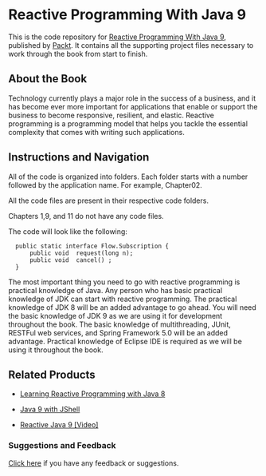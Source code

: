 # Reactive Programming With Java 9
This is the code repository for [Reactive Programming With Java 9](https://www.packtpub.com/application-development/reactive-programming-java-9?utm_source=github&utm_medium=repository&utm_campaign=9781787124233), published by [Packt](https://www.packtpub.com/?utm_source=github). It contains all the supporting project files necessary to work through the book from start to finish.
## About the Book
Technology currently plays a major role in the success of a business, and it has become ever more important for applications that enable or support the business to become responsive, resilient, and elastic. Reactive programming is a programming model that helps you tackle the essential complexity that comes with writing such applications.
## Instructions and Navigation
All of the code is organized into folders. Each folder starts with a number followed by the application name. For example, Chapter02.

All the code files are present in their respective code folders.

Chapters 1,9, and 11 do not have any code files.

The code will look like the following:
```
  public static interface Flow.Subscription {   
      public void  request(long n);   
      public void  cancel() ;   
  } 
```

The most important thing you need to go with reactive programming is practical knowledge of Java. Any person who has basic practical knowledge of JDK can start with reactive programming. The practical knowledge of JDK 8 will be an added advantage to go ahead. You will need the basic knowledge of JDK 9 as we are using it for development throughout the book. The basic knowledge of multithreading, JUnit, RESTFul web services, and Spring Framework 5.0 will be an added advantage. Practical knowledge of Eclipse IDE is required as we will be using it throughout the book.

## Related Products
* [Learning Reactive Programming with Java 8](https://www.packtpub.com/application-development/learning-reactive-programming-java-8?utm_source=github&utm_medium=repository&utm_campaign=9781785288722)

* [Java 9 with JShell](https://www.packtpub.com/application-development/java-9-jshell?utm_source=github&utm_medium=repository&utm_campaign=9781787282841)

* [Reactive Java 9 [Video]](https://www.packtpub.com/application-development/reactive-java-9-video?utm_source=github&utm_medium=repository&utm_campaign=9781787285620)

### Suggestions and Feedback
[Click here](https://docs.google.com/forms/d/e/1FAIpQLSe5qwunkGf6PUvzPirPDtuy1Du5Rlzew23UBp2S-P3wB-GcwQ/viewform) if you have any feedback or suggestions.
